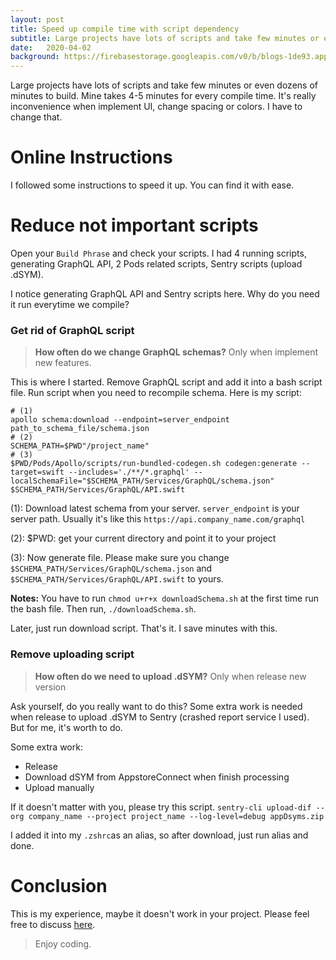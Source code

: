```yaml
---
layout: post
title: Speed up compile time with script dependency
subtitle: Large projects have lots of scripts and take few minutes or even dozen of minutes to build.  
date:   2020-04-02
background: https://firebasestorage.googleapis.com/v0/b/blogs-1de93.appspot.com/o/assets%2Fbash-script.jpg?alt=media&token=04b47378-e3d5-4343-885d-7c46e9cb32a7
---
```

Large projects have lots of scripts and take few minutes or even dozens of minutes to build. Mine takes 4-5 minutes for every compile time. It's really inconvenience when implement UI, change spacing or colors. I have to change that.

# Online Instructions
I followed some instructions to speed it up. You can find it with ease. 

# Reduce not important scripts
Open your `Build Phrase` and check your scripts. I had 4 running scripts, generating GraphQL API, 2 Pods related scripts, Sentry scripts (upload .dSYM). 

I notice generating GraphQL API and Sentry scripts here. Why do you need it run everytime we compile? 

### Get rid of GraphQL script

> **How often do we change GraphQL schemas?**
> Only when implement new features.

This is where I started. 
Remove GraphQL script and add it into a bash script file. Run script when you need to recompile schema. Here is my script: 
```
# (1)
apollo schema:download --endpoint=server_endpoint path_to_schema_file/schema.json
# (2)
SCHEMA_PATH=$PWD"/project_name"
# (3)
$PWD/Pods/Apollo/scripts/run-bundled-codegen.sh codegen:generate --target=swift --includes='./**/*.graphql' --localSchemaFile="$SCHEMA_PATH/Services/GraphQL/schema.json" $SCHEMA_PATH/Services/GraphQL/API.swift
```
(1): Download latest schema from your server. `server_endpoint` is your server path. Usually it's like this `https://api.company_name.com/graphql`

(2): $PWD: get your current directory and point it to your project

(3): Now generate file. Please make sure you change `$SCHEMA_PATH/Services/GraphQL/schema.json` and `$SCHEMA_PATH/Services/GraphQL/API.swift` to yours. 

**Notes:**
You have to run `chmod u+r+x downloadSchema.sh` at the first time run the bash file.
Then run, `./downloadSchema.sh`. 

Later, just run download script. 
That's it. I save minutes with this. 


### Remove uploading script
> **How often do we need to upload .dSYM?**
> Only when release new version

Ask yourself, do you really want to do this? Some extra work is needed when release to upload .dSYM to Sentry (crashed report service I used). But for me, it's worth to do. 

Some extra work: 
- Release 
- Download dSYM from AppstoreConnect when finish processing
- Upload manually

If it doesn't matter with you, please try this script. 
`sentry-cli upload-dif --org company_name --project project_name --log-level=debug appDsyms.zip`

I added it into my `.zshrc`as an alias, so after download, just run alias and done. 

# Conclusion
This is my experience, maybe it doesn't work in your project. Please feel free to discuss [here](https://github.com/nguyentruongky/nguyentruongky.github.io/issues/2).

> Enjoy coding. 




